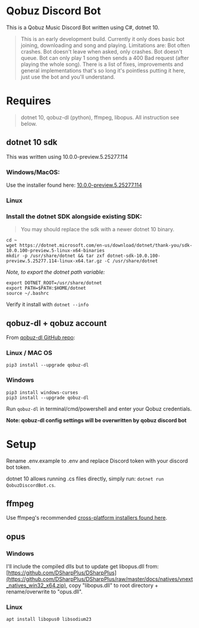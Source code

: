 # Qobuz Discord Bot
This is a Qobuz Music Discord Bot written using C#, dotnet 10.
> This is an early development build. Currently it only does basic bot joining, downloading and song and playing. Limitations are: Bot often crashes. Bot doesn't leave when asked, only crashes. Bot doesn't queue. Bot can only play 1 song then sends a 400 Bad request (after playing the whole song). There is a list of fixes, improvements and general implementations that's so long it's pointless putting it here, just use the bot and you'll understand.

# Requires
> dotnet 10, qobuz-dl (python), ffmpeg, libopus. All instruction see below.

## dotnet 10 sdk
This was written using 10.0.0-preview.5.25277.114

### Windows/MacOS:
Use the installer found here: [10.0.0-preview.5.25277.114](https://dotnet.microsoft.com/en-us/download/dotnet/10.0)

### Linux
### Install the dotnet SDK alongside existing SDK:
> You may should replace the sdk with a newer dotnet 10 binary.
```
cd ~
wget https://dotnet.microsoft.com/en-us/download/dotnet/thank-you/sdk-10.0.100-preview.5-linux-x64-binaries
mkdir -p /usr/share/dotnet && tar zxf dotnet-sdk-10.0.100-preview.5.25277.114-linux-x64.tar.gz -C /usr/share/dotnet
```
*Note, to export the dotnet path variable:*
```
export DOTNET_ROOT=/usr/share/dotnet
export PATH=$PATH:$HOME/dotnet
source ~/.bashrc
```

Verify it install with `dotnet --info`

## qobuz-dl + qobuz account
From [qobuz-dl GitHub repo](https://github.com/vitiko98/qobuz-dl):

### Linux / MAC OS
```
pip3 install --upgrade qobuz-dl
```

### Windows
```
pip3 install windows-curses
pip3 install --upgrade qobuz-dl
```

Run `qobuz-dl` in terminal/cmd/powershell and enter your Qobuz credentials.

**Note: qobuz-dl config settings will be overwritten by qobuz discord bot**

# Setup
Rename .env.example to .env and replace Discord token with your discord bot token.

dotnet 10 allows running .cs files directly, simply run: `dotnet run QobuzDiscordBot.cs`.

## ffmpeg
Use ffmpeg's recommended [cross-platform installers found here](https://ffmpeg.org/download.html).

## opus
### Windows
I'll include the compiled dlls but to update get libopus.dll from: [https://github.com/DSharpPlus/DSharpPlus](https://github.com/DSharpPlus/DSharpPlus/raw/master/docs/natives/vnext_natives_win32_x64.zip), copy "libopus.dll" to root directory + rename/overwrite to "opus.dll".

### Linux
`apt install libopus0 libsodium23`